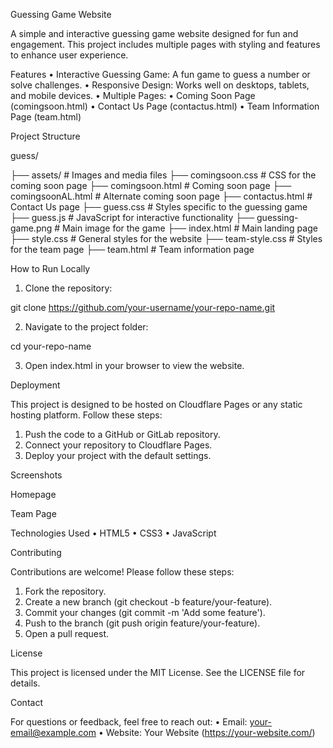 Guessing Game Website

A simple and interactive guessing game website designed for fun and engagement. This project includes multiple pages with styling and features to enhance user experience.

Features
 • Interactive Guessing Game: A fun game to guess a number or solve challenges.
 • Responsive Design: Works well on desktops, tablets, and mobile devices.
 • Multiple Pages:
 • Coming Soon Page (comingsoon.html)
 • Contact Us Page (contactus.html)
 • Team Information Page (team.html)

Project Structure

guess/

├── assets/                # Images and media files
├── comingsoon.css         # CSS for the coming soon page
├── comingsoon.html        # Coming soon page
├── comingsoonAL.html      # Alternate coming soon page
├── contactus.html         # Contact Us page
├── guess.css              # Styles specific to the guessing game
├── guess.js               # JavaScript for interactive functionality
├── guessing-game.png      # Main image for the game
├── index.html             # Main landing page
├── style.css              # General styles for the website
├── team-style.css         # Styles for the team page
├── team.html              # Team information page


How to Run Locally
 1. Clone the repository:

git clone https://github.com/your-username/your-repo-name.git


 2. Navigate to the project folder:

cd your-repo-name


 3. Open index.html in your browser to view the website.

Deployment

This project is designed to be hosted on Cloudflare Pages or any static hosting platform. Follow these steps:
 1. Push the code to a GitHub or GitLab repository.
 2. Connect your repository to Cloudflare Pages.
 3. Deploy your project with the default settings.

Screenshots

Homepage

Team Page

Technologies Used
 • HTML5
 • CSS3
 • JavaScript

Contributing

Contributions are welcome! Please follow these steps:
 1. Fork the repository.
 2. Create a new branch (git checkout -b feature/your-feature).
 3. Commit your changes (git commit -m 'Add some feature').
 4. Push to the branch (git push origin feature/your-feature).
 5. Open a pull request.

License

This project is licensed under the MIT License. See the LICENSE file for details.

Contact

For questions or feedback, feel free to reach out:
 • Email: your-email@example.com
 • Website: Your Website (https://your-website.com/)
